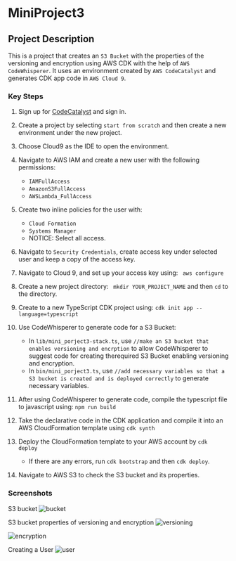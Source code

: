 # MiniProject3

## Project Description

This is a project that creates an `S3 Bucket` with the properties of the versioning and encryption using AWS CDK with the help of `AWS CodeWhisperer`. It uses an environment created by `AWS CodeCatalyst` and generates CDK app code in `AWS Cloud 9`.

### Key Steps

1. Sign up for [CodeCatalyst](https://codecatalyst.aws/explore) and sign in.

2. Create a project by selecting `start from scratch` and then create a new environment under the new project. 

3. Choose Cloud9 as the IDE to open the environment.

4. Navigate to AWS IAM and create a new user with the following permissions:
    - `IAMFullAccess`
    - `AmazonS3FullAccess` 
    - `AWSLambda_FullAccess`

5. Create two inline policies for the user with: 
    - `Cloud Formation`
    - `Systems Manager`
    - NOTICE: Select all access.

6. Navigate to `Security Credentials`, create access key under selected user and keep a copy of the access key.

7. Navigate to Cloud 9, and set up your access key using:
``` aws configure```

8. Create a new project directory:
``` mkdir YOUR_PROJECT_NAME```
and then `cd` to the directory.

9. Create to a new TypeScript CDK project using:
```cdk init app --language=typescript ```

10. Use CodeWhisperer to generate code for a S3 Bucket:
    - In `lib/mini_porject3-stack.ts`, use `//make an S3 bucket that enables versioning and encrption` to allow CodeWhisperer to suggest code for creating therequired S3 Bucket enabling versioning and encryption.
    - In `bin/mini_porject3.ts`, use `//add necessary variables so that a S3 bucket is created and is deployed correctly` to generate necessary variables.

11. After using CodeWhisperer to generate code, compile the typescript file to javascript using:
```npm run build```

12. Take the declarative code in the CDK application and compile it into an AWS CloudFormation template using
```cdk synth```

13. Deploy the CloudFormation template to your AWS account by
```cdk deploy```
    - If there are any errors, run `cdk bootstrap` and then `cdk deploy`.

14. Navigate to AWS S3 to check the S3 bucket and its properties.

### Screenshots
S3 bucket
![bucket](miniPorject3/screenshots/S3-bucket.png)

S3 bucket properties of versioning and encryption
![versioning](miniPorject3/screenshots/enabled-versioning.png)

![encryption](miniPorject3/screenshots/enabled-encryption.png)

Creating a User
![user](miniPorject3/screenshots/user.png)

